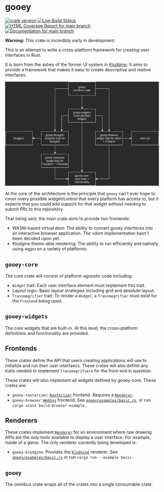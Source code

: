 # gooey

[![crate version](https://img.shields.io/crates/v/gooey.svg)](https://crates.io/crates/gooey)
[![Live Build Status](https://img.shields.io/github/workflow/status/khonsulabs/gooey/Tests/main)](https://github.com/khonsulabs/gooey/actions?query=workflow:Tests)
[![HTML Coverage Report for `main` branch](https://khonsulabs.github.io/gooey/coverage/badge.svg)](https://khonsulabs.github.io/gooey/coverage/)
[![Documentation for `main` branch](https://img.shields.io/badge/docs-main-informational)](https://khonsulabs.github.io/gooey/main/gooey/)

**Warning:** This crate is incredibly early in development.

This is an attempt to write a cross-platform framework for creating user interfaces in Rust.

It is born from the ashes of the former UI system in [Kludgine](https://github.com/khonsulabs/kludgine). It aims to provide a framework that makes it easy to create descriptive and reative interfaces.

![gooey architecture](./Gooey.png)

At the core of the architecture is the principle that `gooey` can't ever hope to cover every possible widget/control that every platform has access to, but it expects that you could add support for that widget without needing to submit PRs to this repository.

That being said, the main crate aims to provide two frontends:

* WASM-based virtual dom: The ability to convert gooey interfaces into an interactive browser application. The vdom implementation hasn't been decided upon yet.
* Kludgine theme-able rendering: The ability to run efficiently and natively using wgpu on a variety of platforms.

## `gooey-core`

The core crate will consist of platform-agnostic code including:

* `Widget` trait: Each user interface element must implement this trait.
* Layout logic: Basic layout strategies including grid and absolute layout.
* `Transmogrifier` trait: To render a `Widget`, a `Transmogrifier` must exist for the `Frontend` being used.

## `gooey-widgets`

The core widgets that are built-in. At this level, the cross-platform definitions and functionality are provided.

## Frontends

These crates define the API that users creating applications will use to initialize and run their user interfaecs. These crates will also define any traits needed to implement `Transmogrifier`s for the front end in question.

These crates will also implement all widgets defined by gooey-core. These crates are:

* `gooey-rasterizer`: [`Rasterizer`](https://khonsulabs.github.io/gooey/main/gooey/frontends/rasterizer/struct.Rasterizer.html) frontend. Requires a [`Renderer`](https://khonsulabs.github.io/gooey/main/gooey/core/renderer/trait.Renderer.html).
* `gooey-browser`: [`WebSys`](https://khonsulabs.github.io/gooey/main/gooey/frontends/browser/struct.WebSys.html) frontend. See [`gooey/examples/basic.rs`](./gooey/examples/basic.rs), or run `cargo xtask build-browser-example`.

## Renderers

These crates implement [`Renderer`](https://khonsulabs.github.io/gooey/main/gooey/core/renderer/trait.Renderer.html) for an environment where raw drawing APIs are the only tools available to display a user interface. For example, inside of a game. The only renderer currently being developed is:

* `gooey-kludgine`: Provides the [`Kludgine`](https://khonsulabs.github.io/gooey/main/gooey/frontends/renderers/kludgine/struct.Kludgine.html) renderer. See [`gooey/examples/basic.rs`](./gooey/examples/basic.rs) or run `cargo run --example basic`.

## `gooey`

The omnibus crate wraps all of the crates into a single consumable crate.
